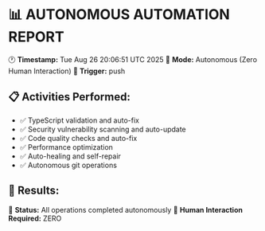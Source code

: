 # 📊 AUTONOMOUS AUTOMATION REPORT

🕐 **Timestamp:** Tue Aug 26 20:06:51 UTC 2025
🤖 **Mode:** Autonomous (Zero Human Interaction)
🔄 **Trigger:** push

## 📋 Activities Performed:

- ✅ TypeScript validation and auto-fix
- ✅ Security vulnerability scanning and auto-update
- ✅ Code quality checks and auto-fix
- ✅ Performance optimization
- ✅ Auto-healing and self-repair
- ✅ Autonomous git operations

## 🎯 Results:

🤖 **Status:** All operations completed autonomously
🎉 **Human Interaction Required:** ZERO
